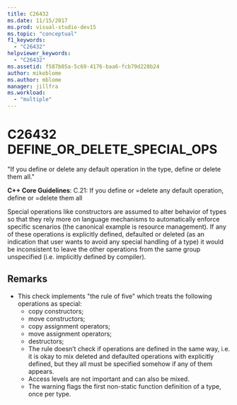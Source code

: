 ```yaml
---
title: C26432
ms.date: 11/15/2017
ms.prod: visual-studio-dev15
ms.topic: "conceptual"
f1_keywords:
  - "C26432"
helpviewer_keywords:
  - "C26432"
ms.assetid: f587b05a-5c69-4176-baa6-fcb79d228b24
author: mikeblome
ms.author: mblome
manager: jillfra
ms.workload:
  - "multiple"
---
```

# C26432 DEFINE_OR_DELETE_SPECIAL_OPS
"If you define or delete any default operation in the type, define or delete them all."

**C++ Core Guidelines**:
C.21: If you define or =delete any default operation, define or =delete them all

Special operations like constructors are assumed to alter behavior of types so that they rely more on language mechanisms to automatically enforce specific scenarios (the canonical example is resource management). If any of these operations is explicitly defined, defaulted or deleted (as an indication that user wants to avoid any special handling of a type) it would be inconsistent to leave the other operations from the same group unspecified (i.e. implicitly defined by compiler).

## Remarks
- This check implements "the rule of five" which treats the following operations as special:
  -  copy constructors;
  -  move constructors;
  -  copy assignment operators;
  -  move assignment operators;
  -  destructors;
  -  The rule doesn’t check if operations are defined in the same way, i.e. it is okay to mix deleted and defaulted operations with explicitly defined, but they all must be specified somehow if any of them appears.
  -  Access levels are not important and can also be mixed.
  -  The warning flags the first non-static function definition of a type, once per type.
